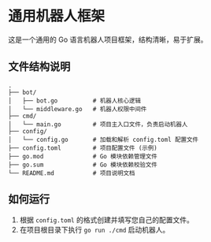# 通用机器人框架

这是一个通用的 Go 语言机器人项目框架，结构清晰，易于扩展。

## 文件结构说明

```
.
├── bot/
│   ├── bot.go          # 机器人核心逻辑
│   └── middleware.go   # 机器人权限中间件
├── cmd/
│   └── main.go         # 项目主入口文件，负责启动机器人
├── config/
│   └── config.go       # 加载和解析 config.toml 配置文件
├── config.toml         # 项目配置文件 (示例)
├── go.mod              # Go 模块依赖管理文件
├── go.sum              # Go 模块依赖校验文件
└── README.md           # 项目说明文档
```

## 如何运行

1.  根据 `config.toml` 的格式创建并填写您自己的配置文件。
2.  在项目根目录下执行 `go run ./cmd` 启动机器人。
